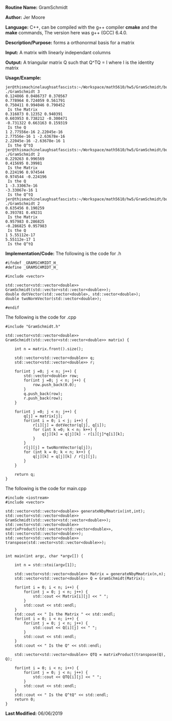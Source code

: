 **Routine Name:**    GramSchmidt 

**Author:** Jer Moore

**Language:** C++, can be compiled with the g++ compiler **cmake** and the **make** commands, The version here was g++ (GCC) 6.4.0.

**Description/Purpose:**  forms a orthonormal basis for a matrix
 
**Input:** A matrix with linearly independant columns

**Output:** A triangular matrix Q such that  Q^TQ = I where I is the identity matrix

**Usage/Example:**  

	jer@thismachinelaughsatfascists:~/Workspace/math5610/hw5/GramSchmidt/build$ ./GramSchmidt 3
	0.124866 0.0486737 0.370567
	0.778964 0.724059 0.561791
	0.750411 0.994046 0.790452
	 Is the Matrix
	0.316873 0.12352 0.940391
	0.603953 0.738212 -0.300471
	-0.731322 0.663163 0.159319
	 Is the Q
	1 2.77556e-16 2.22045e-16
	2.77556e-16 1 -2.63678e-16
	2.22045e-16 -2.63678e-16 1
	 Is the Q^tQ
	jer@thismachinelaughsatfascists:~/Workspace/math5610/hw5/GramSchmidt/build$ ./GramSchmidt 2
	0.229263 0.996569 
	0.415695 0.39981 
	 Is the Matrix 
	0.224196 0.974544 
	0.974544 -0.224196 
	 Is the Q
	1 -3.33067e-16 
	-3.33067e-16 1 
	 Is the Q^tQ
	jer@thismachinelaughsatfascists:~/Workspace/math5610/hw5/GramSchmidt/build$ ./GramSchmidt 2
	0.635456 0.190259 
	0.393781 0.49231 
	 Is the Matrix 
	0.957983 0.286825 
	-0.286825 0.957983 
	 Is the Q
	1 5.55112e-17 
	5.55112e-17 1 
	 Is the Q^tQ


**Implementation/Code:** The following is the code for .h
	
	#ifndef _GRAMSCHMIDT_H_
	#define _GRAMSCHMIDT_H_

	#include <vector>

	std::vector<std::vector<double>> GramSchmidt(std::vector<std::vector<double>>);
	double dotVector(std::vector<double>, std::vector<double>);
	double twoNormVector(std::vector<double>);

	#endif


The following is the code for .cpp

	#include "GramSchmidt.h"

	std::vector<std::vector<double>> GramSchmidt(std::vector<std::vector<double>> matrix) {
		
		int n = matrix.front().size();

		std::vector<std::vector<double>> q;
		std::vector<std::vector<double>> r;

		for(int j =0; j < n; j++) {
			std::vector<double> row;
			for(int j =0; j < n; j++) {
				row.push_back(0.0);
			}
			q.push_back(row);
			r.push_back(row);
		}
		
		for(int j =0; j < n; j++) {
			q[j] = matrix[j];
			for(int i = 0; i < j; i++) {
				r[i][j] = dotVector(q[j], q[i]);
				for (int k =0; k < n; k++) {
					q[j][k] = q[j][k] - r[i][j]*q[i][k];
				}	
			}
			r[j][j] = twoNormVector(q[j]);
			for (int k = 0; k < n; k++) {
				q[j][k] = q[j][k] / r[j][j];
			}	
		}

		return q;
	}

The following is the code for main.cpp

	#include <iostream>
	#include <vector>

	std::vector<std::vector<double>> generateNbyMmatrix(int,int);
	std::vector<std::vector<double>> GramSchmidt(std::vector<std::vector<double>>);
	std::vector<std::vector<double>> matrixProduct(std::vector<std::vector<double>>, std::vector<std::vector<double>>);
	std::vector<std::vector<double>> transpose(std::vector<std::vector<double>>);


	int main(int argc, char *argv[]) {

		int n = std::stoi(argv[1]);
		
		std::vector<std::vector<double>> Matrix = generateNbyMmatrix(n,n);
		std::vector<std::vector<double>> Q = GramSchmidt(Matrix);
		
		for(int i = 0; i < n; i++) {
			for(int j = 0; j < n; j++) {
				std::cout << Matrix[i][j] << " ";
			}
			std::cout << std::endl;
		}
		std::cout << " Is the Matrix " << std::endl;
		for(int i = 0; i < n; i++) {
			for(int j = 0; j < n; j++) {
				std::cout << Q[i][j] << " ";
			}
			std::cout << std::endl;
		}
		std::cout << " Is the Q" << std::endl;
		
		std::vector<std::vector<double>> QTQ = matrixProduct(transpose(Q), Q);
		
		for(int i = 0; i < n; i++) {
			for(int j = 0; j < n; j++) {
				std::cout << QTQ[i][j] << " ";
			}
			std::cout << std::endl;
		}
		std::cout << " Is the Q^tQ" << std::endl;
		return 0;
	}

**Last Modified:** 06/06/2019

